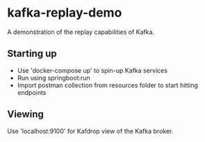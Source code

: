 # kafka-replay-demo  
A demonstration of the replay capabilities of Kafka.  

## Starting up
 - Use 'docker-compose up' to spin-up Kafka services  
 - Run using springboot:run    
 - Import postman collection from resources folder to start hitting endpoints 

## Viewing
Use 'localhost:9100' for Kafdrop view of the Kafka broker.




